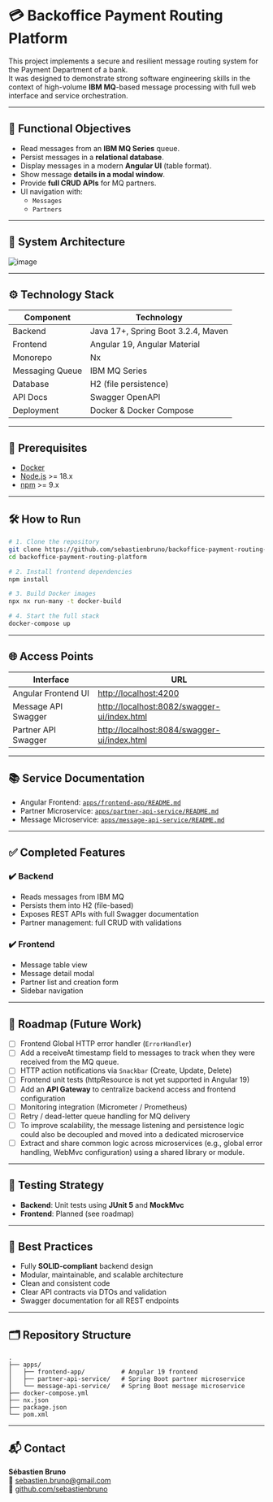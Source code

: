 # 💳 Backoffice Payment Routing Platform

This project implements a secure and resilient message routing system for the Payment Department of a bank.  
It was designed to demonstrate strong software engineering skills in the context of high-volume **IBM MQ**-based message processing with full web interface and service orchestration.

---

## 🚀 Functional Objectives

- Read messages from an **IBM MQ Series** queue.
- Persist messages in a **relational database**.
- Display messages in a modern **Angular UI** (table format).
- Show message **details in a modal window**.
- Provide **full CRUD APIs** for MQ partners.
- UI navigation with:
  - `Messages`
  - `Partners`

---

## 🧱 System Architecture

![image](https://github.com/user-attachments/assets/62c4bb70-6769-4cd4-89bf-22eca63f8de4)


---

## ⚙️ Technology Stack

| Component        | Technology                          |
|------------------|--------------------------------------|
| Backend           | Java 17+, Spring Boot 3.2.4, Maven   |
| Frontend          | Angular 19, Angular Material         |
| Monorepo          | Nx                                   |
| Messaging Queue   | IBM MQ Series                        |
| Database          | H2 (file persistence)                |
| API Docs          | Swagger OpenAPI                      |
| Deployment        | Docker & Docker Compose              |

---

## 🏁 Prerequisites

- [Docker](https://www.docker.com/)
- [Node.js](https://nodejs.org/en/) >= 18.x
- [npm](https://www.npmjs.com/) >= 9.x

---

## 🛠️ How to Run

```bash
# 1. Clone the repository
git clone https://github.com/sebastienbruno/backoffice-payment-routing-platform.git
cd backoffice-payment-routing-platform

# 2. Install frontend dependencies
npm install

# 3. Build Docker images
npx nx run-many -t docker-build

# 4. Start the full stack
docker-compose up
```

---

## 🌐 Access Points

| Interface                   | URL                                                      |
|-----------------------------|-----------------------------------------------------------|
| Angular Frontend UI         | [http://localhost:4200](http://localhost:4200)            |
| Message API Swagger         | [http://localhost:8082/swagger-ui/index.html](http://localhost:8082/swagger-ui/index.html) |
| Partner API Swagger         | [http://localhost:8084/swagger-ui/index.html](http://localhost:8084/swagger-ui/index.html) |

---

## 📚 Service Documentation

- Angular Frontend: [`apps/frontend-app/README.md`](apps/frontend-app/README.md)
- Partner Microservice: [`apps/partner-api-service/README.md`](apps/partner-api-service/README.md)
- Message Microservice: [`apps/message-api-service/README.md`](apps/message-api-service/README.md)

---

## ✅ Completed Features

### ✔️ Backend
- Reads messages from IBM MQ
- Persists them into H2 (file-based)
- Exposes REST APIs with full Swagger documentation
- Partner management: full CRUD with validations

### ✔️ Frontend
- Message table view
- Message detail modal
- Partner list and creation form
- Sidebar navigation

---

## 🔮 Roadmap (Future Work)

- [ ] Frontend Global HTTP error handler (`ErrorHandler`)
- [ ] Add a receiveAt timestamp field to messages to track when they were received from the MQ queue.
- [ ] HTTP action notifications via `Snackbar` (Create, Update, Delete)
- [ ] Frontend unit tests (httpResource is not yet supported in Angular 19)
- [ ] Add an **API Gateway** to centralize backend access and frontend configuration
- [ ] Monitoring integration (Micrometer / Prometheus)
- [ ] Retry / dead-letter queue handling for MQ delivery
- [ ] To improve scalability, the message listening and persistence logic could also be decoupled and moved into a dedicated microservice
- [ ] Extract and share common logic across microservices (e.g., global error handling, WebMvc configuration) using a shared library or module.

---

## 🧪 Testing Strategy

- **Backend**: Unit tests using **JUnit 5** and **MockMvc**
- **Frontend**: Planned (see roadmap)

---

## 🧼 Best Practices

- Fully **SOLID-compliant** backend design
- Modular, maintainable, and scalable architecture
- Clean and consistent code
- Clear API contracts via DTOs and validation
- Swagger documentation for all REST endpoints

---

## 🗂️ Repository Structure

```
.
├── apps/
│   ├── frontend-app/          # Angular 19 frontend
│   ├── partner-api-service/   # Spring Boot partner microservice
│   └── message-api-service/   # Spring Boot message microservice
├── docker-compose.yml
├── nx.json
├── package.json
└── pom.xml
```

---

## 📬 Contact

**Sébastien Bruno**  
📧 sebastien.bruno@gmail.com  
🔗 [github.com/sebastienbruno](https://github.com/sebastienbruno)
